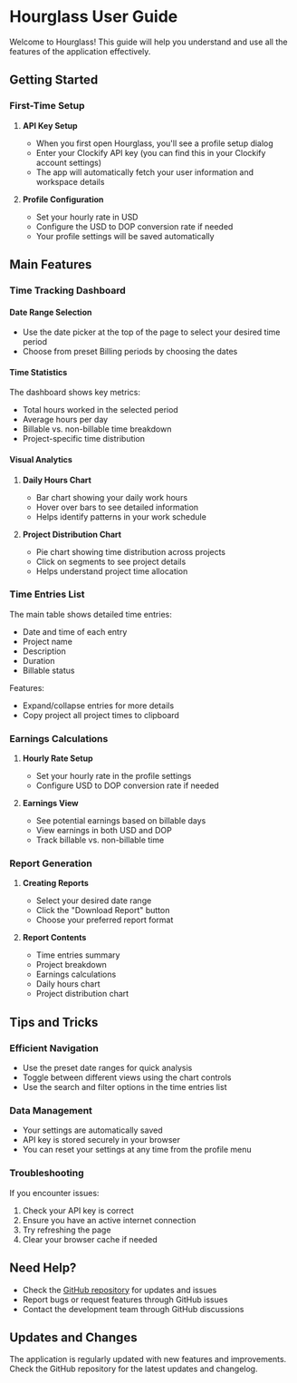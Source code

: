 # Hourglass User Guide

Welcome to Hourglass! This guide will help you understand and use all the features of the application effectively.

## Getting Started

### First-Time Setup

1. **API Key Setup**
   - When you first open Hourglass, you'll see a profile setup dialog
   - Enter your Clockify API key (you can find this in your Clockify account settings)
   - The app will automatically fetch your user information and workspace details

2. **Profile Configuration**
   - Set your hourly rate in USD
   - Configure the USD to DOP conversion rate if needed
   - Your profile settings will be saved automatically

## Main Features

### Time Tracking Dashboard

#### Date Range Selection
- Use the date picker at the top of the page to select your desired time period
- Choose from preset Billing periods by choosing the dates

#### Time Statistics
The dashboard shows key metrics:
- Total hours worked in the selected period
- Average hours per day
- Billable vs. non-billable time breakdown
- Project-specific time distribution

#### Visual Analytics
1. **Daily Hours Chart**
   - Bar chart showing your daily work hours
   - Hover over bars to see detailed information
   - Helps identify patterns in your work schedule

2. **Project Distribution Chart**
   - Pie chart showing time distribution across projects
   - Click on segments to see project details
   - Helps understand project time allocation

### Time Entries List

The main table shows detailed time entries:
- Date and time of each entry
- Project name
- Description
- Duration
- Billable status

Features:
- Expand/collapse entries for more details
- Copy project all project times to clipboard

### Earnings Calculations

1. **Hourly Rate Setup**
   - Set your hourly rate in the profile settings
   - Configure USD to DOP conversion rate if needed

2. **Earnings View**
   - See potential earnings based on billable days
   - View earnings in both USD and DOP
   - Track billable vs. non-billable time

### Report Generation

1. **Creating Reports**
   - Select your desired date range
   - Click the "Download Report" button
   - Choose your preferred report format

2. **Report Contents**
   - Time entries summary
   - Project breakdown
   - Earnings calculations
   - Daily hours chart
   - Project distribution chart

## Tips and Tricks

### Efficient Navigation
- Use the preset date ranges for quick analysis
- Toggle between different views using the chart controls
- Use the search and filter options in the time entries list

### Data Management
- Your settings are automatically saved
- API key is stored securely in your browser
- You can reset your settings at any time from the profile menu

### Troubleshooting

If you encounter issues:
1. Check your API key is correct
2. Ensure you have an active internet connection
3. Try refreshing the page
4. Clear your browser cache if needed

## Need Help?

- Check the [GitHub repository](https://github.com/b-nicasio/hourglass) for updates and issues
- Report bugs or request features through GitHub issues
- Contact the development team through GitHub discussions

## Updates and Changes

The application is regularly updated with new features and improvements. Check the GitHub repository for the latest updates and changelog.

